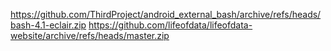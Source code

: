 https://github.com/ThirdProject/android_external_bash/archive/refs/heads/bash-4.1-eclair.zip
https://github.com/lifeofdata/lifeofdata-website/archive/refs/heads/master.zip
